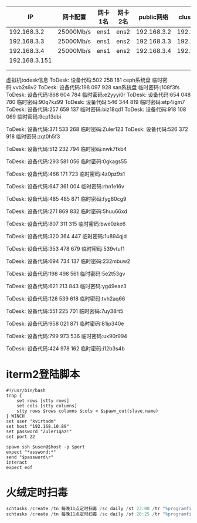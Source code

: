 | IP            | 网卡配置      | 网卡1名 | 网卡2名 | public网络    | cluster网络   | 密码             |
| ------------- | --------- | ---- | ---- | ----------- | ----------- | -------------- |
| 192.168.3.2   | 25000Mb/s | ens1 | ens2 | 192.168.3.2 | 192.168.7.2 |                |
| 192.168.3.3   | 25000Mb/s | ens1 | ens2 | 192.168.3.3 | 192.168.7.3 |                |
| 192.168.3.4   | 25000Mb/s | ens1 | ens2 | 192.168.3.4 | 192.168.7.4 |                |
| 192.168.3.151 |           |      |      |             |             | CRpWh6k43B7CoQ |
|               |           |      |      |             |             |                |
|               |           |      |      |             |             |                |

虚拟机todesk信息
ToDesk:
设备代码:502 258 181 ceph系统盘
临时密码:vvb2s6v2
ToDesk:
设备代码:198 097 928 san系统盘
临时密码:j108f3fs
ToDesk:
设备代码:868 604 784
临时密码:e2yyyi0r
ToDesk:
设备代码:654 048 780
临时密码:90q7kz99
ToDesk:
设备代码:546 344 819
临时密码:etp4igm7
ToDesk:
设备代码:257 659 137
临时密码:biz18qd1
ToDesk:
设备代码:918 108 069
临时密码:9cp13dbi

ToDesk:
设备代码:371 533 268
临时密码:Zuler123
ToDesk:
设备代码:526 372 918
临时密码:zqt0h5f3

ToDesk:
设备代码:512 232 794
临时密码:nwk7fkb4

ToDesk:
设备代码:293 581 056
临时密码:0gkags55

ToDesk:
设备代码:466 171 723
临时密码:4z0pz9s1

ToDesk:
设备代码:647 361 004
临时密码:rhn1e16v

ToDesk:
设备代码:485 485 871
临时密码:fyg80cg9

ToDesk:
设备代码:271 869 832
临时密码:5huu66xd

ToDesk:
设备代码:807 311 315
临时密码:bwe0zke6

ToDesk:
设备代码:320 364 447
临时密码:1u894qjd

ToDesk:
设备代码:353 478 679
临时密码:539vtuf1

ToDesk:
设备代码:694 734 137
临时密码:232mbuw2

ToDesk:
设备代码:198 498 561
临时密码:5e2t53gv

ToDesk:
设备代码:621 213 843
临时密码:yg49eaz3

ToDesk:
设备代码:126 539 618
临时密码:tvh2aq66

ToDesk:
设备代码:551 225 701
临时密码:7uy38rt5

ToDesk:
设备代码:958 021 871
临时密码:81ip340e

ToDesk:
设备代码:799 973 536
临时密码:ux90r994

ToDesk:
设备代码:424 978 162
临时密码:i12b3s4b
# iterm2登陆脚本
```expect
#!/usr/bin/bash
trap {
    set rows [stty rows]
    set cols [stty columns]
    stty rows $rows columns $cols < $spawn_out(slave,name)
} WINCH
set user "kvirtadm"
set host "192.168.10.89"
set password "Zuler1qaz!"
set port 22

spawn ssh $user@$host -p $port
expect "*assword:*"
send "$password\r"
interact
expect eof
```

# 火绒定时扫毒
```powershell
schtasks /create /tn 每晚11点定时扫毒 /sc daily /st 23:00 /tr "%programfiles(x86)%/Huorong/Sysdiag/bin\HipsMain.exe -s c:"
schtasks /create /tn 每晚11点定时扫毒 /sc daily /st 20:25 /tr "%programfiles(x86)%/Huorong/Sysdiag/bin\HipsMain.exe -s c:"
```